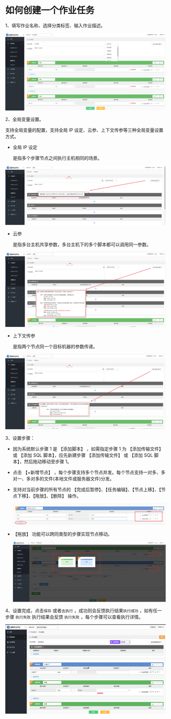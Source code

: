 # 如何创建一个作业任务

1、填写作业名称、选择分类标签、输入作业描述。

![](../assets/创建作业任务.png)

2、全局变量设置。

支持全局变量的配置，支持全局 IP 设定、云参、上下文传参等三种全局变量设置方式。

- 全局 IP 设定

  是指多个步骤节点之间执行主机相同的场景。

![全局IP设定](../assets/全局IP设定-1561002894970.png)

- 云参

  是指多台主机共享参数，多台主机下的多个脚本都可以调用同一参数。

![云参](../assets/云参.png)


- 上下文传参

  是指两个节点同一个目标机器的参数传递。

![上下文传参](../assets/上下文传参.png)

3、设置步骤：

- 因为系统默认步骤 1 是 【添加脚本】 ，如需指定步骤 1 为 【添加传输文件】或 【添加 SQL 脚本】，应先新建步骤 【添加传输文件】 或 【添加 SQL 脚本】，然后拖动移动至步骤 1。

- 点击 【+新增节点】 ，每个步骤支持多个节点并发。每个节点支持一对多、多对一、多对多的文件(本地文件或服务器文件)分发。

- 支持对当前步骤的所有节点的 【完成后暂停】、【任务编辑】、【节点上移】、【节点下移】、【拖放】、【删除】 操作。

  ![](../assets/步骤1.png)

- 【拖放】 功能可以跨同类型的步骤实现节点移动。

  ![](../assets/步骤拖放.png)

4、设置完成，点击`保存` 或者`去执行` ，成功则会反馈执行结果`执行成功` ，如有任一步骤 `执行失败` 执行结果会反馈 `执行失败` ，每个步骤可以查看执行详情。

![](../assets/14956959657692.gif)

